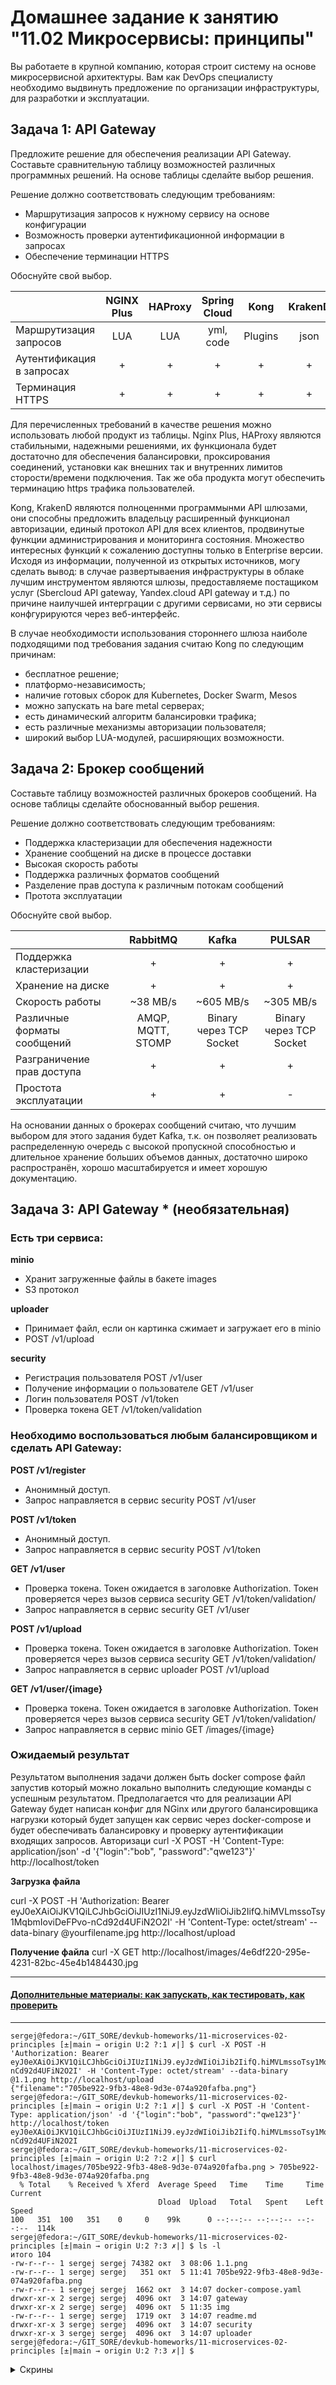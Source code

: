
# Домашнее задание к занятию "11.02 Микросервисы: принципы"

Вы работаете в крупной компанию, которая строит систему на основе микросервисной архитектуры.
Вам как DevOps специалисту необходимо выдвинуть предложение по организации инфраструктуры, для разработки и эксплуатации.

## Задача 1: API Gateway 

Предложите решение для обеспечения реализации API Gateway. Составьте сравнительную таблицу возможностей различных программных решений. На основе таблицы сделайте выбор решения.

Решение должно соответствовать следующим требованиям:
- Маршрутизация запросов к нужному сервису на основе конфигурации
- Возможность проверки аутентификационной информации в запросах
- Обеспечение терминации HTTPS

Обоснуйте свой выбор.

||NGINX Plus|HAProxy|Spring Cloud|Kong|KrakenD|
|:---|:---:|:---:|:---:|:---:|:---:|
|Маршрутизация запросов|LUA|LUA|yml, code|Plugins|json|
|Аутентификация в запросах|+|+|+|+|+|
|Терминация HTTPS|+|+|+|+|+|

Для перечисленных требований в качестве решения можно использовать любой продукт из таблицы. Nginx Plus, HAProxy являются стабильными, надежными решениями, их функционала будет достаточно для обеспечения балансировки, проксирования соединений, установки как внешних так и внутренних лимитов сторости/времени подключения. Так же оба продукта могут обеспечить терминацию https трафика пользователей.

Kong, KrakenD являются полноценнми программынми API шлюзами, они способны предложить владельцу расширенный функционал авторизации, единый протокол API для всех клиентов, продвинутые функции администрирования и мониторинга состояния. Множество интересных функций к сожалению доступны только в Enterprise версии.
Исходя из информации, полученной из открытых источников, могу сделать вывод: в случае развертываения инфраструктуры в облаке лучшим инструментом являются шлюзы, предоставляеме постащиком услуг (Sbercloud API gateway, Yandex.cloud API gateway и т.д.) по причине наилучшей интерграции с другими сервисами, но эти сервисы конфгурируются через веб-интерфейс.

В случае необходимости использования стороннего шлюза наиболе подходящими под требования задания считаю Kong по следующим причинам:
- бесплатное решение;
- платформо-независимость;
- наличие готовых сборок для Kubernetes, Docker Swarm, Mesos 
- можно запускать на bare metal серверах;
- есть динамический алгоритм балансировки трафика;
- есть различные механизмы авторизации пользователя;
- широкий выбор LUA-модулей, расширяющих возможности.


## Задача 2: Брокер сообщений

Составьте таблицу возможностей различных брокеров сообщений. На основе таблицы сделайте обоснованный выбор решения.

Решение должно соответствовать следующим требованиям:
- Поддержка кластеризации для обеспечения надежности
- Хранение сообщений на диске в процессе доставки
- Высокая скорость работы
- Поддержка различных форматов сообщений
- Разделение прав доступа к различным потокам сообщений
- Протота эксплуатации

Обоснуйте свой выбор.

| |RabbitMQ|Kafka|PULSAR|
|:---|:---:|:---:|:---:|
|Поддержка кластеризации|+|+|+|
|Хранение на диске|+|+|+|
|Скорость работы|~38 MB/s|~605 MB/s|~305 MB/s|
|Различные форматы сообщений|AMQP, MQTT, STOMP|Binary через TCP Socket|Binary через TCP Socket|
|Разграничение прав доступа|+|+|+|
|Простота эксплуатации|+|+|-|

На основании данных о брокерах сообщений считаю, что лучшим выбором для этого задания будет Kafka, т.к. он позволяет реализовать распределенную очередь с высокой пропускной способностью и длительное хранение больших объемов данных, достаточно широко распространён, хорошо масштабируется и имеет хорошую документацию.

## Задача 3: API Gateway * (необязательная)

### Есть три сервиса:

**minio**
- Хранит загруженные файлы в бакете images
- S3 протокол

**uploader**
- Принимает файл, если он картинка сжимает и загружает его в minio
- POST /v1/upload

**security**
- Регистрация пользователя POST /v1/user
- Получение информации о пользователе GET /v1/user
- Логин пользователя POST /v1/token
- Проверка токена GET /v1/token/validation

### Необходимо воспользоваться любым балансировщиком и сделать API Gateway:

**POST /v1/register**
- Анонимный доступ.
- Запрос направляется в сервис security POST /v1/user

**POST /v1/token**
- Анонимный доступ.
- Запрос направляется в сервис security POST /v1/token

**GET /v1/user**
- Проверка токена. Токен ожидается в заголовке Authorization. Токен проверяется через вызов сервиса security GET /v1/token/validation/
- Запрос направляется в сервис security GET /v1/user

**POST /v1/upload**
- Проверка токена. Токен ожидается в заголовке Authorization. Токен проверяется через вызов сервиса security GET /v1/token/validation/
- Запрос направляется в сервис uploader POST /v1/upload

**GET /v1/user/{image}**
- Проверка токена. Токен ожидается в заголовке Authorization. Токен проверяется через вызов сервиса security GET /v1/token/validation/
- Запрос направляется в сервис minio  GET /images/{image}

### Ожидаемый результат

Результатом выполнения задачи должен быть docker compose файл запустив который можно локально выполнить следующие команды с успешным результатом.
Предполагается что для реализации API Gateway будет написан конфиг для NGinx или другого балансировщика нагрузки который будет запущен как сервис через docker-compose и будет обеспечивать балансировку и проверку аутентификации входящих запросов.
Авторизаци
curl -X POST -H 'Content-Type: application/json' -d '{"login":"bob", "password":"qwe123"}' http://localhost/token

**Загрузка файла**

curl -X POST -H 'Authorization: Bearer eyJ0eXAiOiJKV1QiLCJhbGciOiJIUzI1NiJ9.eyJzdWIiOiJib2IifQ.hiMVLmssoTsy1MqbmIoviDeFPvo-nCd92d4UFiN2O2I' -H 'Content-Type: octet/stream' --data-binary @yourfilename.jpg http://localhost/upload

**Получение файла**
curl -X GET http://localhost/images/4e6df220-295e-4231-82bc-45e4b1484430.jpg

---

#### [Дополнительные материалы: как запускать, как тестировать, как проверить](https://github.com/netology-code/devkub-homeworks/tree/main/11-microservices-02-principles)

---

```shell
sergej@fedora:~/GIT_SORE/devkub-homeworks/11-microservices-02-principles [±|main → origin U:2 ?:1 ✗|] $ curl -X POST -H 'Authorization: Bearer eyJ0eXAiOiJKV1QiLCJhbGciOiJIUzI1NiJ9.eyJzdWIiOiJib2IifQ.hiMVLmssoTsy1MqbmIoviDeFPvo-nCd92d4UFiN2O2I' -H 'Content-Type: octet/stream' --data-binary @1.1.png http://localhost/upload
{"filename":"705be922-9fb3-48e8-9d3e-074a920fafba.png"}
sergej@fedora:~/GIT_SORE/devkub-homeworks/11-microservices-02-principles [±|main → origin U:2 ?:1 ✗|] $ curl -X POST -H 'Content-Type: application/json' -d '{"login":"bob", "password":"qwe123"}' http://localhost/token
eyJ0eXAiOiJKV1QiLCJhbGciOiJIUzI1NiJ9.eyJzdWIiOiJib2IifQ.hiMVLmssoTsy1MqbmIoviDeFPvo-nCd92d4UFiN2O2I
sergej@fedora:~/GIT_SORE/devkub-homeworks/11-microservices-02-principles [±|main → origin U:2 ?:2 ✗|] $ curl localhost/images/705be922-9fb3-48e8-9d3e-074a920fafba.png > 705be922-9fb3-48e8-9d3e-074a920fafba.png
  % Total    % Received % Xferd  Average Speed   Time    Time     Time  Current
                                 Dload  Upload   Total   Spent    Left  Speed
100   351  100   351    0     0    99k      0 --:--:-- --:--:-- --:--:--  114k
sergej@fedora:~/GIT_SORE/devkub-homeworks/11-microservices-02-principles [±|main → origin U:2 ?:3 ✗|] $ ls -l
итого 104
-rw-r--r-- 1 sergej sergej 74382 окт  3 08:06 1.1.png
-rw-r--r-- 1 sergej sergej   351 окт  5 11:41 705be922-9fb3-48e8-9d3e-074a920fafba.png
-rw-r--r-- 1 sergej sergej  1662 окт  3 14:07 docker-compose.yaml
drwxr-xr-x 2 sergej sergej  4096 окт  3 14:07 gateway
drwxr-xr-x 2 sergej sergej  4096 окт  5 11:35 img
-rw-r--r-- 1 sergej sergej  1719 окт  3 14:07 readme.md
drwxr-xr-x 3 sergej sergej  4096 окт  3 14:07 security
drwxr-xr-x 3 sergej sergej  4096 окт  3 14:07 uploader
sergej@fedora:~/GIT_SORE/devkub-homeworks/11-microservices-02-principles [±|main → origin U:2 ?:3 ✗|] $ 
```
<details><summary>Скрины</summary>

![](./img/3.1.png)
![](./img/3.2.png)

</details>

